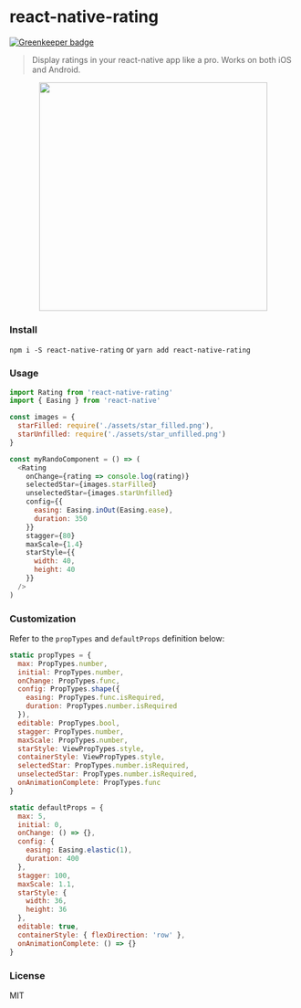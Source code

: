 # react-native-rating

[![Greenkeeper badge](https://badges.greenkeeper.io/f0rr0/react-native-rating.svg)](https://greenkeeper.io/)

> Display ratings in your react-native app like a pro. Works on both iOS and Android.

<p align="center">
  <img src="./assets/rating.gif" align="center" alt="" height="400"/>
</p>

### Install
`npm i -S react-native-rating`
or
`yarn add react-native-rating`

### Usage
```js
import Rating from 'react-native-rating'
import { Easing } from 'react-native'

const images = {
  starFilled: require('./assets/star_filled.png'),
  starUnfilled: require('./assets/star_unfilled.png')
}

const myRandoComponent = () => (
  <Rating
    onChange={rating => console.log(rating)}
    selectedStar={images.starFilled}
    unselectedStar={images.starUnfilled}
    config={{
      easing: Easing.inOut(Easing.ease),
      duration: 350
    }}
    stagger={80}
    maxScale={1.4}
    starStyle={{
      width: 40,
      height: 40
    }}
  />
)
```

### Customization
Refer to the `propTypes` and `defaultProps` definition below:

```js
static propTypes = {
  max: PropTypes.number,
  initial: PropTypes.number,
  onChange: PropTypes.func,
  config: PropTypes.shape({
    easing: PropTypes.func.isRequired,
    duration: PropTypes.number.isRequired
  }),
  editable: PropTypes.bool,
  stagger: PropTypes.number,
  maxScale: PropTypes.number,
  starStyle: ViewPropTypes.style,
  containerStyle: ViewPropTypes.style,
  selectedStar: PropTypes.number.isRequired,
  unselectedStar: PropTypes.number.isRequired,
  onAnimationComplete: PropTypes.func
}

static defaultProps = {
  max: 5,
  initial: 0,
  onChange: () => {},
  config: {
    easing: Easing.elastic(1),
    duration: 400
  },
  stagger: 100,
  maxScale: 1.1,
  starStyle: {
    width: 36,
    height: 36
  },
  editable: true,
  containerStyle: { flexDirection: 'row' },
  onAnimationComplete: () => {}
}
```

### License
MIT
